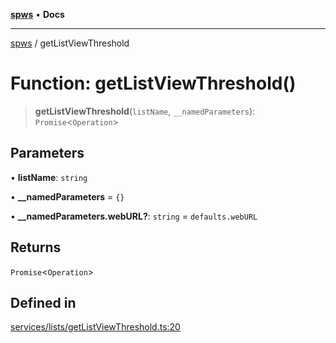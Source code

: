 [**spws**](../README.md) • **Docs**

***

[spws](../globals.md) / getListViewThreshold

# Function: getListViewThreshold()

> **getListViewThreshold**(`listName`, `__namedParameters`): `Promise`\<`Operation`\>

## Parameters

• **listName**: `string`

• **\_\_namedParameters** = `{}`

• **\_\_namedParameters.webURL?**: `string` = `defaults.webURL`

## Returns

`Promise`\<`Operation`\>

## Defined in

[services/lists/getListViewThreshold.ts:20](https://github.com/rlking1985/spws/blob/eac8675429b3cb92c57fd641d54e84f4ab439754/src/services/lists/getListViewThreshold.ts#L20)
